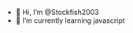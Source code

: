 - 👋 Hi, I’m @Stockfish2003
- 🌱 I’m currently learning javascript

<!---
Stockfish2003/Stockfish2003 is a ✨ special ✨ repository because its `README.md` (this file) appears on your GitHub profile.
You can click the Preview link to take a look at your changes.
--->
